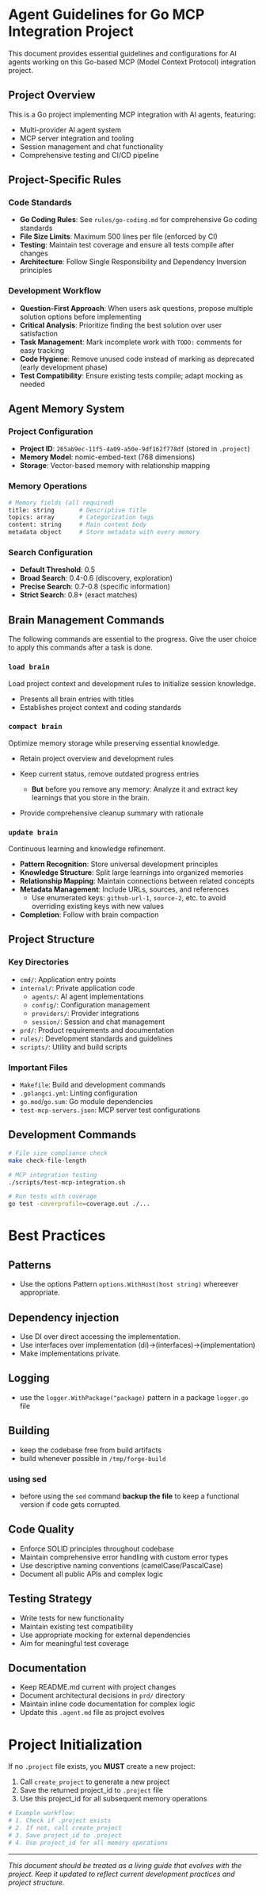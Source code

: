 # Agent Guidelines for Go MCP Integration Project

This document provides essential guidelines and configurations for AI agents working on this Go-based MCP (Model Context Protocol) integration project.

## Project Overview

This is a Go project implementing MCP integration with AI agents, featuring:

- Multi-provider AI agent system
- MCP server integration and tooling
- Session management and chat functionality
- Comprehensive testing and CI/CD pipeline

## Project-Specific Rules

### Code Standards

- **Go Coding Rules**: See `rules/go-coding.md` for comprehensive Go coding standards
- **File Size Limits**: Maximum 500 lines per file (enforced by CI)
- **Testing**: Maintain test coverage and ensure all tests compile after changes
- **Architecture**: Follow Single Responsibility and Dependency Inversion principles

### Development Workflow

- **Question-First Approach**: When users ask questions, propose multiple solution options before implementing
- **Critical Analysis**: Prioritize finding the best solution over user satisfaction
- **Task Management**: Mark incomplete work with `TODO:` comments for easy tracking
- **Code Hygiene**: Remove unused code instead of marking as deprecated (early development phase)
- **Test Compatibility**: Ensure existing tests compile; adapt mocking as needed

## Agent Memory System

### Project Configuration

- **Project ID**: `265ab9ec-11f5-4a09-a50e-9df162f778df` (stored in `.project`)
- **Memory Model**: nomic-embed-text (768 dimensions)
- **Storage**: Vector-based memory with relationship mapping

### Memory Operations

```bash
# Memory fields (all required)
title: string       # Descriptive title
topics: array       # Categorization tags
content: string     # Main content body
metadata object     # Store metadata with every memory
```

### Search Configuration

- **Default Threshold**: 0.5
- **Broad Search**: 0.4-0.6 (discovery, exploration)
- **Precise Search**: 0.7-0.8 (specific information)
- **Strict Search**: 0.8+ (exact matches)

## Brain Management Commands

The following commands are essential to the progress. Give the user choice to apply this commands after a task is done.

### `load brain`

Load project context and development rules to initialize session knowledge.

- Presents all brain entries with titles
- Establishes project context and coding standards

### `compact brain`

Optimize memory storage while preserving essential knowledge.

- Retain project overview and development rules
- Keep current status, remove outdated progress entries

  - **But** before you remove any memory: Analyze it and extract key learnings that you store in the brain.

- Provide comprehensive cleanup summary with rationale

### `update brain`

Continuous learning and knowledge refinement.

- **Pattern Recognition**: Store universal development principles
- **Knowledge Structure**: Split large learnings into organized memories
- **Relationship Mapping**: Maintain connections between related concepts
- **Metadata Management**: Include URLs, sources, and references
  - Use enumerated keys: `github-url-1`, `source-2`, etc. to avoid overriding existing keys with new values
- **Completion**: Follow with brain compaction

## Project Structure

### Key Directories

- `cmd/`: Application entry points
- `internal/`: Private application code
  - `agents/`: AI agent implementations
  - `config/`: Configuration management
  - `providers/`: Provider integrations
  - `session/`: Session and chat management
- `prd/`: Product requirements and documentation
- `rules/`: Development standards and guidelines
- `scripts/`: Utility and build scripts

### Important Files

- `Makefile`: Build and development commands
- `.golangci.yml`: Linting configuration
- `go.mod`/`go.sum`: Go module dependencies
- `test-mcp-servers.json`: MCP server test configurations

## Development Commands

```bash
# File size compliance check
make check-file-length

# MCP integration testing
./scripts/test-mcp-integration.sh

# Run tests with coverage
go test -coverprofile=coverage.out ./...
```

# Best Practices

## Patterns

- Use the options Pattern `options.WithHost(host string)` whereever appropriate.

## Dependency injection

- Use DI over direct accessing the implementation.
- Use interfaces over implementation (di)->(interfaces)->(implementation)
- Make implementations private.

## Logging

- use the `logger.WithPackage("package)` pattern in a package `logger.go` file

## Building

- keep the codebase free from build artifacts
- build whenever possible in `/tmp/forge-build`

### using sed

- before using the `sed` command **backup the file** to keep a functional version if code gets corrupted.

## Code Quality

- Enforce SOLID principles throughout codebase
- Maintain comprehensive error handling with custom error types
- Use descriptive naming conventions (camelCase/PascalCase)
- Document all public APIs and complex logic

## Testing Strategy

- Write tests for new functionality
- Maintain existing test compatibility
- Use appropriate mocking for external dependencies
- Aim for meaningful test coverage

## Documentation

- Keep README.md current with project changes
- Document architectural decisions in `prd/` directory
- Maintain inline code documentation for complex logic
- Update this `.agent.md` file as project evolves

# Project Initialization

If no `.project` file exists, you **MUST** create a new project:

1. Call `create_project` to generate a new project
2. Save the returned project_id to `.project` file
3. Use this project_id for all subsequent memory operations

```bash
# Example workflow:
# 1. Check if .project exists
# 2. If not, call create_project
# 3. Save project_id to .project
# 4. Use project_id for all memory operations
```

---

_This document should be treated as a living guide that evolves with the project. Keep it updated to reflect current development practices and project structure._
